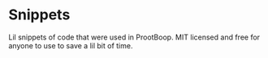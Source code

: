# Snippets
Lil snippets of code that were used in ProotBoop. MIT licensed and free for anyone to use to save a lil bit of time.
